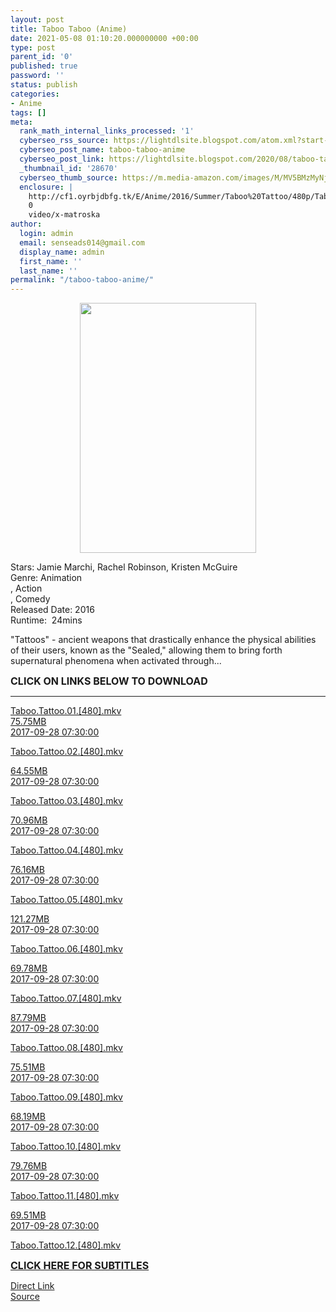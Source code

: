 ```yaml
---
layout: post
title: Taboo Taboo (Anime)
date: 2021-05-08 01:10:20.000000000 +00:00
type: post
parent_id: '0'
published: true
password: ''
status: publish
categories:
- Anime
tags: []
meta:
  rank_math_internal_links_processed: '1'
  cyberseo_rss_source: https://lightdlsite.blogspot.com/atom.xml?start-index=1
  cyberseo_post_name: taboo-taboo-anime
  cyberseo_post_link: https://lightdlsite.blogspot.com/2020/08/taboo-taboo-anime.html
  _thumbnail_id: '28670'
  cyberseo_thumb_source: https://m.media-amazon.com/images/M/MV5BMzMyNjJjMDktYzVkMy00YzkxLWJjMjktZWYxMWRiOWNjOTY2XkEyXkFqcGdeQXVyMzgxODM4NjM@._V1_.jpg
  enclosure: |
    http://cf1.oyrbjdbfg.tk/E/Anime/2016/Summer/Taboo%20Tattoo/480p/Taboo.Tattoo.12.[480].AnimDL.ir.mkv
    0
    video/x-matroska
author:
  login: admin
  email: senseads014@gmail.com
  display_name: admin
  first_name: ''
  last_name: ''
permalink: "/taboo-taboo-anime/"
---
```

<div class="separator" style="clear: both;text-align: center">
<a href="https://m.media-amazon.com/images/M/MV5BMzMyNjJjMDktYzVkMy00YzkxLWJjMjktZWYxMWRiOWNjOTY2XkEyXkFqcGdeQXVyMzgxODM4NjM@._V1_.jpg" style="margin-left: 1em;margin-right: 1em"><img border="0" data-original-height="450" data-original-width="319" height="400" src="{{ site.baseurl }}/assets/2021/05/MV5BMzMyNjJjMDktYzVkMy00YzkxLWJjMjktZWYxMWRiOWNjOTY2XkEyXkFqcGdeQXVyMzgxODM4NjM@._V1_.jpg" width="282" /></a></div>
<p>
Stars: Jamie Marchi, Rachel Robinson, Kristen McGuire<br />
Genre: Animation<br />
, Action<br />
, Comedy<br />
Released Date: 2016<br />
Runtime:&nbsp; 24mins
<p>"Tattoos" - ancient weapons that drastically enhance the physical abilities of their users, known as the "Sealed," allowing them to bring forth supernatural phenomena when activated through...</p>
<p><span style="font-size: 16px"><b>CLICK ON LINKS BELOW TO DOWNLOAD </b></span><br />
</p>
<hr /></p>
<div class="flex-1 truncate">
<a class="flex flex-col items-center rounded-lg font-mono group hover:bg-gray-200 hover:shadow" href="http://cf1.oyrbjdbfg.tk/E/Anime/2016/Summer/Taboo%20Tattoo/480p/Taboo.Tattoo.01.[480].AnimDL.ir.mkv">Taboo.Tattoo.01.[480].mkv </a></div>
<div class="flex justify-between items-center p-4 w-full">
<div class="hidden whitespace-no-wrap text-right mx-2 w-1/6 sm:block">
<a class="flex flex-col items-center rounded-lg font-mono group hover:bg-gray-200 hover:shadow" href="http://cf1.oyrbjdbfg.tk/E/Anime/2016/Summer/Taboo%20Tattoo/480p/Taboo.Tattoo.01.[480].AnimDL.ir.mkv">75.75MB </a></div>
<div class="hidden whitespace-no-wrap text-right truncate ml-2 w-1/4 sm:block">
<a class="flex flex-col items-center rounded-lg font-mono group hover:bg-gray-200 hover:shadow" href="http://cf1.oyrbjdbfg.tk/E/Anime/2016/Summer/Taboo%20Tattoo/480p/Taboo.Tattoo.01.[480].AnimDL.ir.mkv">2017-09-28 07:30:00 </a></div>
</div>
<p> <a class="flex flex-col items-center rounded-lg font-mono group hover:bg-gray-200 hover:shadow" href="http://cf1.oyrbjdbfg.tk/E/Anime/2016/Summer/Taboo%20Tattoo/480p/Taboo.Tattoo.02.[480].AnimDL.ir.mkv">
<div class="flex justify-between items-center p-4 w-full">
<div class="flex-1 truncate">
Taboo.Tattoo.02.[480].mkv </div>
</div>
<p></a><a class="flex flex-col items-center rounded-lg font-mono group hover:bg-gray-200 hover:shadow" href="http://cf1.oyrbjdbfg.tk/E/Anime/2016/Summer/Taboo%20Tattoo/480p/Taboo.Tattoo.02.[480].AnimDL.ir.mkv">
<div class="flex justify-between items-center p-4 w-full">
<div class="hidden whitespace-no-wrap text-right mx-2 w-1/6 sm:block">
64.55MB </div>
<div class="hidden whitespace-no-wrap text-right truncate ml-2 w-1/4 sm:block">
2017-09-28 07:30:00 </div>
</div>
<p></a> <a class="flex flex-col items-center rounded-lg font-mono group hover:bg-gray-200 hover:shadow" href="http://cf1.oyrbjdbfg.tk/E/Anime/2016/Summer/Taboo%20Tattoo/480p/Taboo.Tattoo.03.[480].AnimDL.ir.mkv">
<div class="flex justify-between items-center p-4 w-full">
<div class="flex-1 truncate">
Taboo.Tattoo.03.[480].mkv </div>
</div>
<p></a><a class="flex flex-col items-center rounded-lg font-mono group hover:bg-gray-200 hover:shadow" href="http://cf1.oyrbjdbfg.tk/E/Anime/2016/Summer/Taboo%20Tattoo/480p/Taboo.Tattoo.03.[480].AnimDL.ir.mkv">
<div class="flex justify-between items-center p-4 w-full">
<div class="hidden whitespace-no-wrap text-right mx-2 w-1/6 sm:block">
70.96MB </div>
<div class="hidden whitespace-no-wrap text-right truncate ml-2 w-1/4 sm:block">
2017-09-28 07:30:00 </div>
</div>
<p></a> <a class="flex flex-col items-center rounded-lg font-mono group hover:bg-gray-200 hover:shadow" href="http://cf1.oyrbjdbfg.tk/E/Anime/2016/Summer/Taboo%20Tattoo/480p/Taboo.Tattoo.04.[480].AnimDL.ir.mkv">
<div class="flex justify-between items-center p-4 w-full">
<div class="flex-1 truncate">
Taboo.Tattoo.04.[480].mkv </div>
</div>
<p></a><a class="flex flex-col items-center rounded-lg font-mono group hover:bg-gray-200 hover:shadow" href="http://cf1.oyrbjdbfg.tk/E/Anime/2016/Summer/Taboo%20Tattoo/480p/Taboo.Tattoo.04.[480].AnimDL.ir.mkv">
<div class="flex justify-between items-center p-4 w-full">
<div class="hidden whitespace-no-wrap text-right mx-2 w-1/6 sm:block">
76.16MB </div>
<div class="hidden whitespace-no-wrap text-right truncate ml-2 w-1/4 sm:block">
2017-09-28 07:30:00 </div>
</div>
<p></a> <a class="flex flex-col items-center rounded-lg font-mono group hover:bg-gray-200 hover:shadow" href="http://cf1.oyrbjdbfg.tk/E/Anime/2016/Summer/Taboo%20Tattoo/480p/Taboo.Tattoo.05.[480].AnimDL.ir.mkv">
<div class="flex justify-between items-center p-4 w-full">
<div class="flex-1 truncate">
Taboo.Tattoo.05.[480].mkv </div>
</div>
<p></a><a class="flex flex-col items-center rounded-lg font-mono group hover:bg-gray-200 hover:shadow" href="http://cf1.oyrbjdbfg.tk/E/Anime/2016/Summer/Taboo%20Tattoo/480p/Taboo.Tattoo.05.[480].AnimDL.ir.mkv">
<div class="flex justify-between items-center p-4 w-full">
<div class="hidden whitespace-no-wrap text-right mx-2 w-1/6 sm:block">
121.27MB </div>
<div class="hidden whitespace-no-wrap text-right truncate ml-2 w-1/4 sm:block">
2017-09-28 07:30:00 </div>
</div>
<p></a> <a class="flex flex-col items-center rounded-lg font-mono group hover:bg-gray-200 hover:shadow" href="http://cf1.oyrbjdbfg.tk/E/Anime/2016/Summer/Taboo%20Tattoo/480p/Taboo.Tattoo.06.[480].AnimDL.ir.mkv">
<div class="flex justify-between items-center p-4 w-full">
<div class="flex-1 truncate">
Taboo.Tattoo.06.[480].mkv </div>
</div>
<p></a><a class="flex flex-col items-center rounded-lg font-mono group hover:bg-gray-200 hover:shadow" href="http://cf1.oyrbjdbfg.tk/E/Anime/2016/Summer/Taboo%20Tattoo/480p/Taboo.Tattoo.06.[480].AnimDL.ir.mkv">
<div class="flex justify-between items-center p-4 w-full">
<div class="hidden whitespace-no-wrap text-right mx-2 w-1/6 sm:block">
69.78MB </div>
<div class="hidden whitespace-no-wrap text-right truncate ml-2 w-1/4 sm:block">
2017-09-28 07:30:00 </div>
</div>
<p></a> <a class="flex flex-col items-center rounded-lg font-mono group hover:bg-gray-200 hover:shadow" href="http://cf1.oyrbjdbfg.tk/E/Anime/2016/Summer/Taboo%20Tattoo/480p/Taboo.Tattoo.07.[480].AnimDL.ir.mkv">
<div class="flex justify-between items-center p-4 w-full">
<div class="flex-1 truncate">
Taboo.Tattoo.07.[480].mkv </div>
</div>
<p></a><a class="flex flex-col items-center rounded-lg font-mono group hover:bg-gray-200 hover:shadow" href="http://cf1.oyrbjdbfg.tk/E/Anime/2016/Summer/Taboo%20Tattoo/480p/Taboo.Tattoo.07.[480].AnimDL.ir.mkv">
<div class="flex justify-between items-center p-4 w-full">
<div class="hidden whitespace-no-wrap text-right mx-2 w-1/6 sm:block">
87.79MB </div>
<div class="hidden whitespace-no-wrap text-right truncate ml-2 w-1/4 sm:block">
2017-09-28 07:30:00 </div>
</div>
<p></a> <a class="flex flex-col items-center rounded-lg font-mono group hover:bg-gray-200 hover:shadow" href="http://cf1.oyrbjdbfg.tk/E/Anime/2016/Summer/Taboo%20Tattoo/480p/Taboo.Tattoo.08.[480].AnimDL.ir.mkv">
<div class="flex justify-between items-center p-4 w-full">
<div class="flex-1 truncate">
Taboo.Tattoo.08.[480].mkv </div>
</div>
<p></a><a class="flex flex-col items-center rounded-lg font-mono group hover:bg-gray-200 hover:shadow" href="http://cf1.oyrbjdbfg.tk/E/Anime/2016/Summer/Taboo%20Tattoo/480p/Taboo.Tattoo.08.[480].AnimDL.ir.mkv">
<div class="flex justify-between items-center p-4 w-full">
<div class="hidden whitespace-no-wrap text-right mx-2 w-1/6 sm:block">
75.51MB </div>
<div class="hidden whitespace-no-wrap text-right truncate ml-2 w-1/4 sm:block">
2017-09-28 07:30:00 </div>
</div>
<p></a> <a class="flex flex-col items-center rounded-lg font-mono group hover:bg-gray-200 hover:shadow" href="http://cf1.oyrbjdbfg.tk/E/Anime/2016/Summer/Taboo%20Tattoo/480p/Taboo.Tattoo.09.[480].AnimDL.ir.mkv">
<div class="flex justify-between items-center p-4 w-full">
<div class="flex-1 truncate">
Taboo.Tattoo.09.[480].mkv </div>
</div>
<p></a><a class="flex flex-col items-center rounded-lg font-mono group hover:bg-gray-200 hover:shadow" href="http://cf1.oyrbjdbfg.tk/E/Anime/2016/Summer/Taboo%20Tattoo/480p/Taboo.Tattoo.09.[480].AnimDL.ir.mkv">
<div class="flex justify-between items-center p-4 w-full">
<div class="hidden whitespace-no-wrap text-right mx-2 w-1/6 sm:block">
68.19MB </div>
<div class="hidden whitespace-no-wrap text-right truncate ml-2 w-1/4 sm:block">
2017-09-28 07:30:00 </div>
</div>
<p></a> <a class="flex flex-col items-center rounded-lg font-mono group hover:bg-gray-200 hover:shadow" href="http://cf1.oyrbjdbfg.tk/E/Anime/2016/Summer/Taboo%20Tattoo/480p/Taboo.Tattoo.10.[480].AnimDL.ir.mkv">
<div class="flex justify-between items-center p-4 w-full">
<div class="flex-1 truncate">
Taboo.Tattoo.10.[480].mkv </div>
</div>
<p></a><a class="flex flex-col items-center rounded-lg font-mono group hover:bg-gray-200 hover:shadow" href="http://cf1.oyrbjdbfg.tk/E/Anime/2016/Summer/Taboo%20Tattoo/480p/Taboo.Tattoo.10.[480].AnimDL.ir.mkv">
<div class="flex justify-between items-center p-4 w-full">
<div class="hidden whitespace-no-wrap text-right mx-2 w-1/6 sm:block">
79.76MB </div>
<div class="hidden whitespace-no-wrap text-right truncate ml-2 w-1/4 sm:block">
2017-09-28 07:30:00 </div>
</div>
<p></a> <a class="flex flex-col items-center rounded-lg font-mono group hover:bg-gray-200 hover:shadow" href="http://cf1.oyrbjdbfg.tk/E/Anime/2016/Summer/Taboo%20Tattoo/480p/Taboo.Tattoo.11.[480].AnimDL.ir.mkv">
<div class="flex justify-between items-center p-4 w-full">
<div class="flex-1 truncate">
Taboo.Tattoo.11.[480].mkv </div>
</div>
<p></a><a class="flex flex-col items-center rounded-lg font-mono group hover:bg-gray-200 hover:shadow" href="http://cf1.oyrbjdbfg.tk/E/Anime/2016/Summer/Taboo%20Tattoo/480p/Taboo.Tattoo.11.[480].AnimDL.ir.mkv">
<div class="flex justify-between items-center p-4 w-full">
<div class="hidden whitespace-no-wrap text-right mx-2 w-1/6 sm:block">
69.51MB </div>
<div class="hidden whitespace-no-wrap text-right truncate ml-2 w-1/4 sm:block">
2017-09-28 07:30:00 </div>
</div>
<p></a> <a class="flex flex-col items-center rounded-lg font-mono group hover:bg-gray-200 hover:shadow" href="http://cf1.oyrbjdbfg.tk/E/Anime/2016/Summer/Taboo%20Tattoo/480p/Taboo.Tattoo.12.[480].AnimDL.ir.mkv">
<div class="flex justify-between items-center p-4 w-full">
<div class="flex-1 truncate">
Taboo.Tattoo.12.[480].mkv </div>
</div>
<p></a><a href="https://subscene.com/subtitles/taboo-tattoo"><span><span style="font-size: 16px"><b>CLICK HERE FOR SUBTITLES</b></span></span></a>
<div class="divbtn"> <a href="https://handymansurrender.com/fihup8buzv?key=94550f7ce39444073321dde3b8782f97" class="btn"><i class="fa fa-download"></i> Direct Link</a> <br /><a href="https://lightdlsite.blogspot.com/2020/08/taboo-taboo-anime.html">Source</a> </div>
